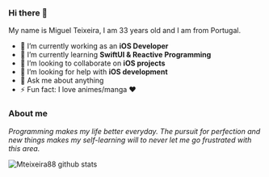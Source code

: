 ### Hi there 👋

My name is Miguel Teixeira, I am 33 years old and I am from Portugal.

- 🔭 I’m currently working as an <b>iOS Developer</b>
- 🌱 I’m currently learning <b>SwiftUI & Reactive Programming</b>
- 👯 I’m looking to collaborate on <b>iOS projects</b>
- 🤔 I’m looking for help with <b>iOS development</b>
- 💬 Ask me about anything
- ⚡ Fun fact: I love animes/manga ❤️

### About me

<i>Programming makes my life better everyday. The pursuit for perfection and new things makes my self-learning will to never let me go frustrated with this area.</i>

![Mteixeira88 github stats](https://github-readme-stats.vercel.app/api?username=mteixeira88&show_icons=true)

